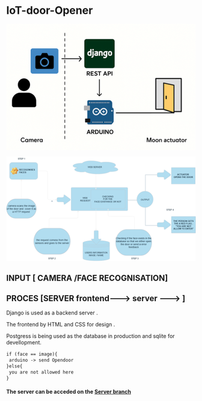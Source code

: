# IoT-door-Opener

![server development cercle](https://github.com/kithulovali/IoT-door-Opener/blob/server/assets/Development.png)

![Door opener diagram](assets/initial_plan.png)

## INPUT [ CAMERA /FACE RECOGNISATION]

## PROCES [SERVER frontend---> server ---> ]

 Django is used as a backend server .

 The frontend by HTML and CSS for design .

 Postgress is being used as the database  in production and sqlite for devellopment.
 

```
if (face == image){
 arduino -> send Opendoor
}else{
 you are not allowed here 
}
```



#### The server can be acceded on the [Server branch](https://github.com/kithulovali/IoT-door-Opener/tree/server)
